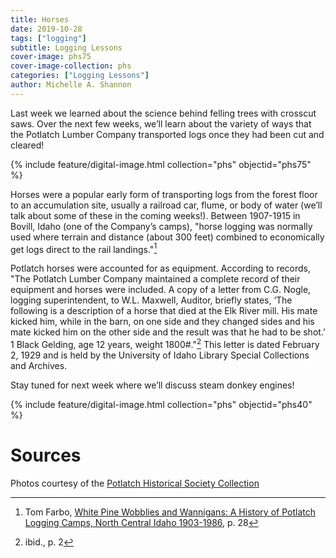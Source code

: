 ```yaml
---
title: Horses
date: 2019-10-28
tags: ["logging"]
subtitle: Logging Lessons
cover-image: phs75
cover-image-collection: phs
categories: ["Logging Lessons"]
author: Michelle A. Shannon
---
```


Last week we learned about the science behind felling trees with crosscut saws. Over the next few weeks, we’ll learn about the variety of ways that the Potlatch Lumber Company transported logs once they had been cut and cleared!

{% include feature/digital-image.html collection="phs" objectid="phs75" %}

Horses were a popular early form of transporting logs from the forest floor to an accumulation site, usually a railroad car, flume, or body of water (we’ll talk about some of these in the coming weeks!). Between 1907-1915 in Bovill, Idaho (one of the Company’s camps), "horse logging was normally used where terrain and distance (about 300 feet) combined to economically get logs direct to the rail landings."[^1]

Potlatch horses were accounted for as equipment. According to records, "The Potlatch Lumber Company maintained a complete record of their equipment and horses were included. A copy of a letter from C.G. Nogle, logging superintendent, to W.L. Maxwell, Auditor, briefly states, ‘The following is a description of a horse that died at the Elk River mill. His mate kicked him, while in the barn, on one side and they changed sides and his mate kicked him on the other side and the result was that he had to be shot.’ 1 Black Gelding, age 12 years, weight 1800#."[^2] This letter is dated February 2, 1929 and is held by the University of Idaho Library Special Collections and Archives.

Stay tuned for next week where we’ll discuss steam donkey engines!

{% include feature/digital-image.html collection="phs" objectid="phs40" %}

# Sources

Photos courtesy of the [Potlatch Historical Society Collection](https://www.lib.uidaho.edu/digital/phs/)

[^1]: Tom Farbo, [White Pine Wobblies and Wannigans: A History of Potlatch Logging Camps, North Central Idaho 1903-1986](https://alliance-primo.hosted.exlibrisgroup.com/permalink/f/m1uotc/CP71106064480001451), p. 28

[^2]: ibid., p. 2
